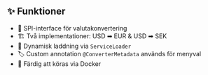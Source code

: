 ## ✨ Funktioner

- 🔌 SPI-interface för valutakonvertering
- 🏗️ Två implementationer: USD ➡ EUR & USD ➡ SEK
- 🧩 Dynamisk laddning via `ServiceLoader`
- 🏷️ Custom annotation `@ConverterMetadata` används för menyval
- 🐳 Färdig att köras via Docker
